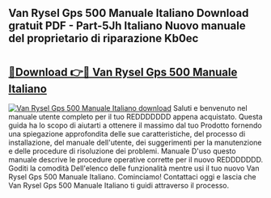 ## Van Rysel Gps 500 Manuale Italiano Download gratuit PDF - Part-5Jh Italiano Nuovo manuale del proprietario di riparazione Kb0ec

# <h2><a href="http://dfgds1.blite.top/?on=Van+Rysel+Gps+500+Manuale+Italiano">🔗Download 👉🔴 Van Rysel Gps 500 Manuale Italiano</a></h2>

[![Van Rysel Gps 500 Manuale Italiano download](https://i.imgur.com/lujVjoI.png)](http://dfgds1.blite.top/?on=Van+Rysel+Gps+500+Manuale+Italiano)
Saluti e benvenuto nel manuale utente completo per il tuo REDDDDDDD appena acquistato. Questa guida ha lo scopo di aiutarti a ottenere il massimo dal tuo Prodotto fornendo una spiegazione approfondita delle sue caratteristiche, del processo di installazione, del manuale dell'utente, dei suggerimenti per la manutenzione e delle procedure di risoluzione dei problemi. Manuale D'uso questo manuale descrive le procedure operative corrette per il nuovo REDDDDDDD. Goditi la comodità Dell'elenco delle funzionalità mentre usi il tuo nuovo Van Rysel Gps 500 Manuale Italiano. Cominciamo! Contattaci oggi e lascia che Van Rysel Gps 500 Manuale Italiano ti guidi attraverso il processo.
